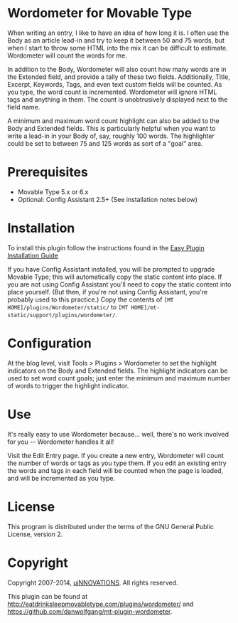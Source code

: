 # Wordometer for Movable Type

When writing an entry, I like to have an idea of how long it is. I often use
the Body as an article lead-in and try to keep it between 50 and 75 words, but
when I start to throw some HTML into the mix it can be difficult to estimate.
Wordometer will count the words for me.

In addition to the Body, Wordometer will also count how many words are in the
Extended field, and provide a tally of these two fields. Additionally, Title,
Excerpt, Keywords, Tags, and even text custom fields will be counted. As you
type, the word count is incremented. Wordometer will ignore HTML tags and
anything in them. The count is unobtrusively displayed next to the field name.

A minimum and maximum word count highlight can also be added to the Body and
Extended fields. This is particularly helpful when you want to write a lead-in
in your Body of, say, roughly 100 words. The highlighter could be set to
between 75 and 125 words as sort of a "goal" area.


# Prerequisites

* Movable Type 5.x or 6.x
* Optional: Config Assistant 2.5+ (See installation notes below)


# Installation

To install this plugin follow the instructions found in the [Easy Plugin Installation Guide](https://github.com/openmelody/melody/wiki/install-EasyPluginInstallGuide)

If you have Config Assistant installed, you will be prompted to upgrade Movable
Type; this will automatically copy the static content into place. If you are
not using Config Assistant you'll need to copy the static content into place
yourself. (But then, if you're not using Config Assistant, you're probably used
to this practice.) Copy the contents of `[MT HOME]/plugins/Wordometer/static/`
to `[MT HOME]/mt-static/support/plugins/wordometer/`.

# Configuration

At the blog level, visit Tools > Plugins > Wordometer to set the highlight
indicators on the Body and Extended fields. The highlight indicators can be
used to set word count goals; just enter the minimum and maximum number of
words to trigger the highlight indicator.


# Use

It's really easy to use Wordometer because... well, there's no work involved
for you -- Wordometer handles it all!

Visit the Edit Entry page. If you create a new entry, Wordometer will count the
number of words or tags as you type them. If you edit an existing entry the
words and tags in each field will be counted when the page is loaded, and will
be incremented as you type.


# License #

This program is distributed under the terms of the GNU General Public License,
version 2.

# Copyright #

Copyright 2007-2014, [uiNNOVATIONS](http://uinnovations.com). All rights reserved.

This plugin can be found at http://eatdrinksleepmovabletype.com/plugins/wordometer/ and https://github.com/danwolfgang/mt-plugin-wordometer.
